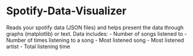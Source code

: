 # Spotify-Data-Visualizer
 
Reads your spotify data (JSON files) and helps present the data through graphs (matplotlib) or text. Data includes:
     - Number of songs listened to
     - Number of times listening to a song
     - Most listened song
     - Most listened artist
     - Total listening time
